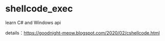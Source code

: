 # shellcode_exec
learn C# and Windows api

details：https://goodnight-meow.blogspot.com/2020/02/cshellcode.html

